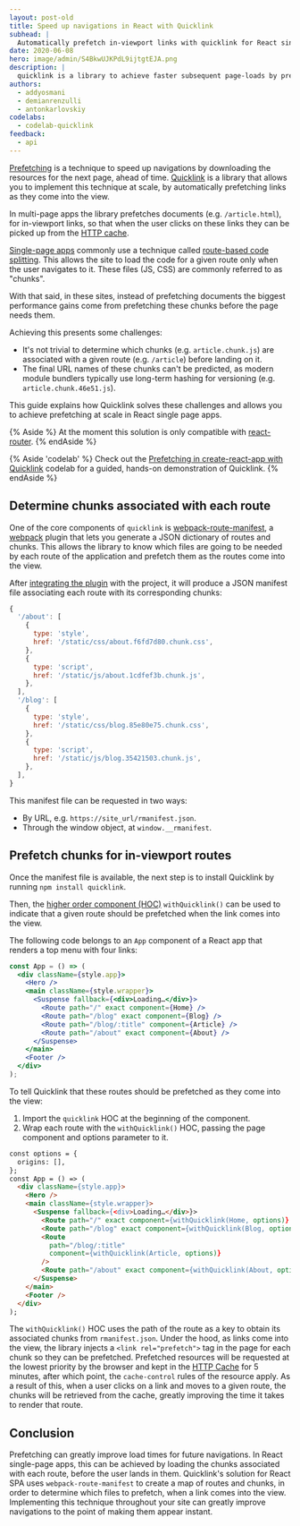 ```yaml
---
layout: post-old
title: Speed up navigations in React with Quicklink
subhead: |
  Automatically prefetch in-viewport links with quicklink for React single page applications.
date: 2020-06-08
hero: image/admin/S4BkwUJKPdL9ijtgtEJA.png
description: |
  quicklink is a library to achieve faster subsequent page-loads by prefetching in-viewport links during idle time.
authors:
  - addyosmani
  - demianrenzulli
  - antonkarlovskiy
codelabs:
  - codelab-quicklink
feedback:
  - api
---
```


[Prefetching](/link-prefetch/) is a technique to speed up navigations by downloading the resources for the next page, ahead of time. [Quicklink](https://github.com/GoogleChromeLabs/quicklink) is a library that allows you to implement this technique at scale, by automatically prefetching links as they come into the view.

In multi-page apps the library prefetches documents (e.g. `/article.html`), for in-viewport links, so that when the user clicks on these links they can be picked up from the [HTTP cache](/http-cache/).

[Single-page apps](https://en.wikipedia.org/wiki/Single-page_application) commonly use a technique called [route-based code splitting](/reduce-javascript-payloads-with-code-splitting/). This allows the site to load the code for a given route only when the user navigates to it. These files (JS, CSS) are commonly referred to as "chunks".

With that said, in these sites, instead of prefetching documents the biggest performance gains come from prefetching these chunks before the page needs them.

Achieving this presents some challenges:

- It's not trivial to determine which chunks (e.g. `article.chunk.js`) are associated with a given route (e.g. `/article`) before landing on it.
- The final URL names of these chunks can't be predicted, as modern module bundlers typically use long-term hashing for versioning (e.g. `article.chunk.46e51.js`).

This guide explains how Quicklink solves these challenges and allows you to achieve prefetching at scale in React single page apps.

{% Aside %}
At the moment this solution is only compatible with [react-router](https://www.npmjs.com/package/react-router).
{% endAside %}

{% Aside 'codelab' %}
  Check out the [Prefetching in create-react-app with Quicklink](/codelab-quicklink/)
  codelab for a guided, hands-on demonstration of Quicklink.
{% endAside %}

## Determine chunks associated with each route

One of the core components of `quicklink` is [webpack-route-manifest](https://github.com/lukeed/webpack-route-manifest), a [webpack](https://webpack.js.org/) plugin that lets you generate a JSON dictionary of routes and chunks.
This allows the library to know which files are going to be needed by each route of the application and prefetch them as the routes come into the view.

After [integrating the plugin](https://github.com/lukeed/webpack-route-manifest#install) with the project, it will produce a JSON manifest file associating each route with its corresponding chunks:

```javascript
{
  '/about': [
    {
      type: 'style',
      href: '/static/css/about.f6fd7d80.chunk.css',
    },
    {
      type: 'script',
      href: '/static/js/about.1cdfef3b.chunk.js',
    },
  ],
  '/blog': [
    {
      type: 'style',
      href: '/static/css/blog.85e80e75.chunk.css',
    },
    {
      type: 'script',
      href: '/static/js/blog.35421503.chunk.js',
    },
  ],
}
```

This manifest file can be requested in two ways:

- By URL, e.g. `https://site_url/rmanifest.json`.
- Through the window object, at `window.__rmanifest`.

## Prefetch chunks for in-viewport routes

Once the manifest file is available, the next step is to install Quicklink by running `npm install quicklink`.

Then, the [higher order component (HOC)](https://reactjs.org/docs/higher-order-components.html) `withQuicklink()` can be used to indicate that a given route should be prefetched when the link comes into the view.

The following code belongs to an `App` component of a React app that renders a top menu with four links:

```jsx
const App = () => (
  <div className={style.app}>
    <Hero />
    <main className={style.wrapper}>
      <Suspense fallback={<div>Loading…</div>}>
        <Route path="/" exact component={Home} />
        <Route path="/blog" exact component={Blog} />
        <Route path="/blog/:title" component={Article} />
        <Route path="/about" exact component={About} />
      </Suspense>
    </main>
    <Footer />
  </div>
);
```

To tell Quicklink that these routes should be prefetched as they come into the view:

1. Import the `quicklink` HOC at the beginning of the component.
1. Wrap each route with the `withQuicklink()` HOC, passing the page component and options parameter to it.

```html
const options = {
  origins: [],
};
const App = () => (
  <div className={style.app}>
    <Hero />
    <main className={style.wrapper}>
      <Suspense fallback={<div>Loading…</div>}>
        <Route path="/" exact component={withQuicklink(Home, options)} />
        <Route path="/blog" exact component={withQuicklink(Blog, options)} />
        <Route
          path="/blog/:title"
          component={withQuicklink(Article, options)}
        />
        <Route path="/about" exact component={withQuicklink(About, options)} />
      </Suspense>
    </main>
    <Footer />
  </div>
);
```

The `withQuicklink()` HOC uses the path of the route as a key to obtain its associated chunks from `rmanifest.json`.
Under the hood, as links come into the view, the library injects a `<link rel="prefetch">` tag in the page for each chunk so they can be prefetched.
Prefetched resources will be requested at the lowest priority by the browser and kept in the [HTTP Cache](/http-cache/) for 5 minutes, after which point, the `cache-control` rules of the resource apply.
As a result of this, when a user clicks on a link and moves to a given route, the chunks will be retrieved from the cache, greatly improving the time it takes to render that route.

## Conclusion

Prefetching can greatly improve load times for future navigations. In React single-page apps, this can be achieved by loading the chunks associated with each route, before the user lands in them.
Quicklink's solution for React SPA uses `webpack-route-manifest` to create a map of routes and chunks, in order to determine which files to prefetch, when a link comes into the view.
Implementing this technique throughout your site can greatly improve navigations to the point of making them appear instant.
